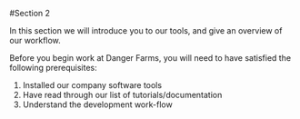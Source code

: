#Section 2

In this section we will introduce you to our tools, and give an overview of our workflow.

Before you begin work at Danger Farms, you will need to have satisfied the following prerequisites:

1. Installed our company software tools
2. Have read through our list of tutorials/documentation
3. Understand the development work-flow